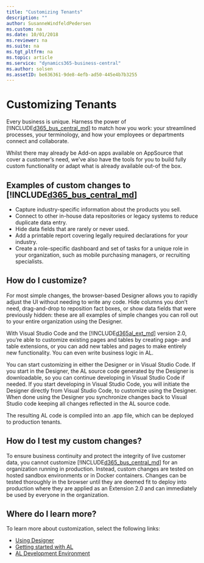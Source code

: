 ```yaml
---
title: "Customizing Tenants"
description: ""
author: SusanneWindfeldPedersen
ms.custom: na
ms.date: 10/01/2018
ms.reviewer: na
ms.suite: na
ms.tgt_pltfrm: na
ms.topic: article
ms.service: "dynamics365-business-central"
ms.author: solsen
ms.assetID: be636361-9de8-4efb-ad50-445e4b7b3255
---
```


# Customizing Tenants
Every business is unique. Harness the power of [!INCLUDE[d365_bus_central_md](../includes/d365_bus_central_md.md)] to match how you work: your streamlined processes, your terminology, and how your employees or departments connect and collaborate.  

Whilst there may already be Add-on apps available on AppSource that cover a customer’s need, we’ve also have the tools for you to build fully custom functionality or adapt what is already available out-of the box. 
 
## Examples of custom changes to [!INCLUDE[d365_bus_central_md](../includes/d365_bus_central_md.md)] 

- Capture industry-specific information about the products you sell. 
- Connect to other in-house data repositories or legacy systems to reduce duplicate data entry. 
- Hide data fields that are rarely or never used. 
- Add a printable report covering legally required declarations for your industry. 
- Create a role-specific dashboard and set of tasks for a unique role in your organization, such as mobile purchasing managers, or recruiting specialists. 
 
## How do I customize? 
For most simple changes, the browser-based Designer allows you to rapidly adjust the UI without needing to write any code. Hide columns you don’t need, drag-and-drop to reposition fact boxes, or show data fields that were previously hidden: these are all examples of simple changes you can roll out to your entire organization using the Designer. 

With Visual Studio Code and the [!INCLUDE[d365al_ext_md](../../includes/d365al_ext_md.md)] version 2.0, you’re able to customize existing pages and tables by creating page- and table extensions, or you can add new tables and pages to make entirely new functionality. You can even write business logic in AL. 

You can start customizing in either the Designer or in Visual Studio Code. If you start in the Designer, the AL source code generated by the Designer is downloadable, so you can continue developing in Visual Studio Code if needed. If you start developing in Visual Studio Code, you will initiate the Designer directly from Visual Studio Code, to customize using the Designer. When done using the Designer you synchronize changes back to Visual Studio code keeping all changes reflected in the AL source code.  

The resulting AL code is compiled into an .app file, which can be deployed to production tenants. 

## How do I test my custom changes? 
To ensure business continuity and protect the integrity of live customer data, you cannot customize [!INCLUDE[d365_bus_central_md](../includes/d365_bus_central_md.md)] for an organization running in production. Instead, custom changes are tested on hosted sandbox environments or in Docker containers. Changes can be tested thoroughly in the browser until they are deemed fit to deploy into production where they are applied as an Extension 2.0 and can immediately be used by everyone in the organization. 

## Where do I learn more? 
To learn more about customization, select the following links:   
- [Using Designer](../devenv-inclient-designer.md)  
- [Getting started with AL](../devenv-get-started.md)  
- [AL Development Environment](../devenv-reference-overview.md)  
 


